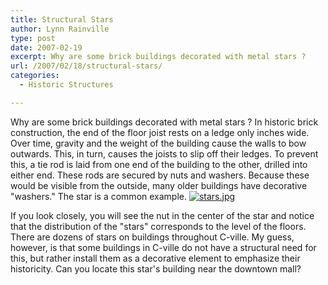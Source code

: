 ```yaml
---
title: Structural Stars
author: Lynn Rainville
type: post
date: 2007-02-19
excerpt: Why are some brick buildings decorated with metal stars ?
url: /2007/02/18/structural-stars/
categories:
  - Historic Structures

---
```

Why are some brick buildings decorated with metal stars ? In historic brick construction, the end of the floor joist rests on a ledge only inches wide. Over time, gravity and the weight of the building cause the walls to bow outwards. This, in turn, causes the joists to slip off their ledges. To prevent this, a tie rod is laid from one end of the building to the other, drilled into either end. These rods are secured by nuts and washers. Because these would be visible from the outside, many older buildings have decorative "washers." The star is a common example. <a href='http://www.locohistory.org/blog/?attachment_id=50' rel='attachment wp-att-50' title='stars.jpg'><img src='http://www.locohistory.org/blog/wp-content/uploads/2007/02/stars.jpg' alt='stars.jpg' /></a>

If you look closely, you will see the nut in the center of the star and notice that the distribution of the "stars" corresponds to the level of the floors. There are dozens of stars on buildings throughout C-ville. My guess, however, is that some buildings in C-ville do not have a structural need for this, but rather install them as a decorative element to emphasize their historicity. Can you locate this star's building near the downtown mall?
